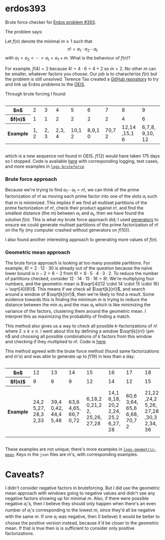 ﻿# erdos393

Brute force checker for [Erdos problem #393](https://www.erdosproblems.com/393).

The problem says:

Let $f(n)$ denote the minimal $m \geq 1$ such that
$$n! = a_1 \cdot a_2 \cdots a_t$$
with $a_1 < a_2 < \cdots < a_t = a_1 + m$. What is the behaviour of $f(n)$?

For example, $f(4) = 2$ because $4! = 4 \cdot 6 = 4 + 2$ so $m = 2$. No other $m$ can be smaller, whatever factors you choose. Our job is to characterize $f(n)$ but the problem is still unsolved. Terence Tao created a [GitHub repository](https://github.com/teorth/erdosproblems) to try and link up Erdos problems to the [OEIS](https://oeis.org/).

Through brute forcing I found:

<div style="display:flex; justify-content: center;">
    <table>
    <tr>
        <th>$n$</th>
        <td>2</td>
        <td>3 </td>
        <td>4 </td>
        <td>5 </td>
        <td>6 </td>
        <td>7 </td>
        <td>8 </td>
        <td>9 </td>
        <td>10 </td>
        <td>11 </td>
    </tr>
    <tr>
        <th>$f(n)$ </th>
        <td>1 </td>
        <td>1 </td>
        <td>2 </td>
        <td>2 </td>
        <td>2 </td>
        <td>2 </td>
        <td>4 </td>
        <td>6 </td>
        <td>7 </td>
        <td>6 </td>
    </tr>
    <tr>
        <th>Example </th>
        <td><div style="width:21px">1,2</div> </td>
        <td><div style="width:21px">2,3</div> </td>
        <td><div style="width:33px">2,3,4</div> </td>
        <td><div style="width:38px">10,12</div></td>
        <td><div style="width:42px">8,9,10</div> </td>
        <td><div style="width:38px">70,72</div></td>
        <td><div style="width:50px">12,14,15,16</div></td>
        <td><div style="width:50px">6,7,8,9,10,12</div></td>
        <td><div style="width:59px">9,10,12,14,15,16</div></td>
        <td><div style="width:46px">30,32,33,35,36</div></td>
    </tr>
    </table>
</div>

which is a new sequence not found in OEIS. $f(12)$ would have taken 175 days so I stopped. Code is available [here](https://github.com/swrlly/erdos393) with corresponding logging, test cases, and more examples in [`logs-bruteforce`](https://github.com/swrlly/erdos393/tree/main/logs-bruteforce).

### Brute force approach

Because we're trying to find $a_1 \cdots a_t = n!$, we can think of the prime factorization of $n!$ as moving each prime factor into one of the slots $a_i$ such that $m$ is minimized. This implies if we find all multiset partitions of the prime factorization of $n!$, check their product against $n!$, and find the smallest distance (the $m$) between $a_1$ and $a_t$, then we have found the solution $f(n)$. This is what my brute force approach did; I used [generators](https://github.com/swrlly/erdos393/blob/31c0bd979919ff06c69f98909e2968ec0bccc3c8/generate_partitions.py#L77) to ensure we could generate multiset partitions of the prime factorization of $n!$ on the fly (my computer crashed without generators on $f(10)$).

I also found another interesting approach to generating more values of $f(n)$.

### Geometric mean approach

The brute force approach is looking at too many possible partitions. For example, $6! = 2 \cdot 12 \cdot 30$ is already out of the question because the naive lower bound is $n - 2 = 6 - 2$ from $6! = 6 \cdot 5 \cdot 4 \cdot 3 \cdot 2$. To reduce the number of partitions checked, consider  $12 \cdot 14 \cdot 15 \cdot 16 = 8!$. We're multiplying four numbers, and the geometric mean is $\sqrt[4]{12 \cdot 14 \cdot 15 \cdot 16} = \sqrt[4]{8!}$. This means if we check all $\sqrt[k]{n!}$, and search around a window of $\sqrt[k]{n!}$, then we're likely to find a result. Some evidence towards this is finding the minimum $m$ is trying to reduce the distance between the min $a_1$ and the max $a_t$ which is like minimizing the variance of the factors, clustering them around the geometric mean. I interpret this as maximizing the probability of finding a match.

This method also gives us a way to check all possible $k$-factorizations of $n!$ where $2 \leq k \leq n$. I went about this by defining a window $\sqrt[k]{n!} \pm n$ and choosing all possible combinations of $k$ factors from this window and checking if they multiplied to $n!$. Code is [here](https://github.com/swrlly/erdos393/blob/main/geometric_mean_heuristic.py).

This method agreed with the brute force method (found same factorizations and $m$'s) and was able to generate up to $f(19)$ in less than a day:

<div style="display:flex; justify-content: center;">
    <table>
    <tr>
        <th>$n$</th>
        <td>12</td>
        <td>13 </td>
        <td>14 </td>
        <td>15 </td>
        <td>16 </td>
        <td>17 </td>
        <td>18 </td>
        <td>19 </td>
    </tr>
    <tr>
        <th>$f(n)$ </th>
        <td>9 </td>
        <td>9 </td>
        <td>9 </td>
        <td>12 </td>
        <td>14 </td>
        <td>12 </td>
        <td>15 </td>
        <td>16 </td>
    </tr>
    <tr>
        <th>Example </th>
        <td><div style="width:42px">24,25,27,28,32,33</div> </td>
        <td><div style="width:42px">39,40,42,44,45,48</div> </td>
        <td><div style="width:42px">63,64,65,66,70,72</div> </td>
        <td><div style="width:55px">6,18,20,21,22, 25,26, 27,28</div></td>
        <td><div style="width:42px">14,16,18,20,22,24,25,26,27,28</div> </td>
        <td><div style="width:45px">60,63,64,65,66,68,70,72</div></td>
        <td><div style="width:50px">21,22,24,25,26,27,28,30,32,34,36</div></td>
        <td><div style="width:50px">6,8,9,10,12,13,14,15,16,17,18,19,20,21,22</div></td>
    </tr>
    </table>
</div>

These examples are not unique; there's more examples in [`logs-geometric-mean`](https://github.com/swrlly/erdos393/tree/main/logs-geometric-mean). Keys in the `json` files are $m$'s, with corresponding examples.


# Caveats?

I didn't consider negative factors in bruteforcing. But I did use the geometric mean approach with windows going to negative values and didn't see any negative factors showing up for minimal $m$. Also, if there were possible negative $a_i$'s, then I believe they should only happen when there's an even number of $a_i$'s corresponding to the lowest $m$, since they'd all be negative with the same $m$. If one $a_i$ was negative, then (I believe) it would be better to choose the positive version instead, because it'd be closer to the geometric mean. If that is true then is is sufficient to consider only positive factorizations.
